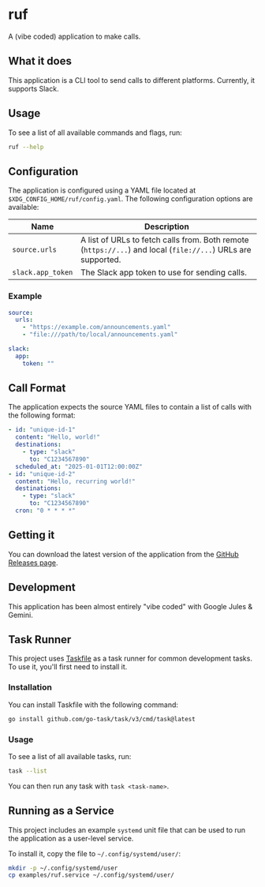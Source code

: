 # ruf

A (vibe coded) application to make calls.

## What it does

This application is a CLI tool to send calls to different platforms. Currently, it supports Slack.

## Usage

To see a list of all available commands and flags, run:

```bash
ruf --help
```

## Configuration

The application is configured using a YAML file located at `$XDG_CONFIG_HOME/ruf/config.yaml`. The following configuration options are available:

| Name | Description |
| --- | --- |
| `source.urls` | A list of URLs to fetch calls from. Both remote (`https://...`) and local (`file://...`) URLs are supported. |
| `slack.app_token` | The Slack app token to use for sending calls. |

### Example

```yaml
source:
  urls:
    - "https://example.com/announcements.yaml"
    - "file:///path/to/local/announcements.yaml"

slack:
  app:
    token: ""
```

## Call Format

The application expects the source YAML files to contain a list of calls with the following format:

```yaml
- id: "unique-id-1"
  content: "Hello, world!"
  destinations:
    - type: "slack"
      to: "C1234567890"
  scheduled_at: "2025-01-01T12:00:00Z"
- id: "unique-id-2"
  content: "Hello, recurring world!"
  destinations:
    - type: "slack"
      to: "C1234567890"
  cron: "0 * * * *"
```

## Getting it

You can download the latest version of the application from the [GitHub Releases page](https://github.com/andrewhowdencom/ruf/releases).

## Development

This application has been almost entirely "vibe coded" with Google Jules & Gemini.

## Task Runner

This project uses [Taskfile](https://taskfile.dev/) as a task runner for common development tasks. To use it, you'll first need to install it.

### Installation

You can install Taskfile with the following command:

```bash
go install github.com/go-task/task/v3/cmd/task@latest
```

### Usage

To see a list of all available tasks, run:

```bash
task --list
```

You can then run any task with `task <task-name>`.

## Running as a Service

This project includes an example `systemd` unit file that can be used to run the application as a user-level service.

To install it, copy the file to `~/.config/systemd/user/`:

```bash
mkdir -p ~/.config/systemd/user
cp examples/ruf.service ~/.config/systemd/user/
```
